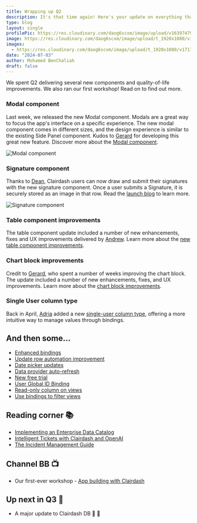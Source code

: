 ```yaml
---
title: Wrapping up Q2
description: It's that time again! Here's your update on everything that's been happening in the last quarter. We'll cover our achievements, deliveries. ongoing projects, and what's exciting us for the next few months. Stay tuned!
type: blog
layout: single
profilePic: https://res.cloudinary.com/daog6scxm/image/upload/v1639747995/cms/joe_illustration_gray_bg_e97wdl.webp
image: https://res.cloudinary.com/daog6scxm/image/upload/t_1920x1080/v1717516938/changelog/modal/modalx2_qxpflj.png
images:
  - https://res.cloudinary.com/daog6scxm/image/upload/t_1920x1080/v1717516938/changelog/modal/modalx2_qxpflj.png
date: "2024-07-03"
author: Mohamed BenChaliah
draft: false
---
```


We spent Q2 delivering several new components and quality-of-life improvements. We also ran our first workshop! Read on to find out more.

### Modal component
Last week, we released the new Modal component. Modals are a great way to focus the app's interface on a specific experience. The new modal component comes in different sizes, and the design experience is similar to the existing Side Panel component. Kudos to [Gerard](https://github.com/Ghrehh) for developing this great new feature. Discover more about the [Modal component](https://docs.clairdash.com/changelog/modal-component).

![Modal component](https://res.cloudinary.com/daog6scxm/image/upload/v1717516938/changelog/modal/modalx2_qxpflj.webp)


### Signature component

Thanks to [Dean](https://github.com/deanhannigan), Clairdash users can now draw and submit their signatures with the new signature component. Once a user submits a Signature, it is securely stored as an image in that row. Read the [launch blog](https://clairdash.com/blog/updates/2024/signature-component/) to learn more.

![Signature component](https://files.readme.io/22ad241-Signature_Hero.png)

### Table component improvements
The table component update included a number of new enhancements, fixes and UX improvements delivered by [Andrew](https://github.com/aptkingston). Learn more about the [new table component improvements](https://docs.clairdash.com/changelog/table-component-quality-of-life-improvements).


### Chart block improvements

Credit to [Gerard](https://github.com/Ghrehh), who spent a number of weeks improving the chart block. The update included a number of new enhancements, fixes, and UX improvements. Learn more about the [chart block improvements](https://docs.clairdash.com/changelog/component-quality-of-life-improvements).


### Single User column type

Back in April, [Adria](https://github.com/adrinr) added a new [single-user column type](https://docs.clairdash.com/changelog/new-single-user-column), offering a more intuitive way to manage values through bindings. 


## And then some…

- [Enhanced bindings](https://docs.clairdash.com/changelog/enhanced-data-filtering-and-view-creation-with-bindings)
- [Update row automation improvement](https://docs.clairdash.com/changelog/update-row-automation-improvement)
- [Date picker updates](https://docs.clairdash.com/changelog/date-picker-updates)
- [Data provider auto-refresh](https://docs.clairdash.com/changelog/data-provider-auto-refresh)
- [New free trial](https://docs.clairdash.com/changelog/introducing-our-new-free-trial)
- [User Global ID Binding](https://docs.clairdash.com/changelog/global-id-binding)
- [Read-only column on views](https://docs.clairdash.com/changelog/read-only-column-on-views)
- [Use bindings to filter views](https://docs.clairdash.com/changelog/view-filters-can-now-use-bindings)
  

## Reading corner 📚

- [Implementing an Enterprise Data Catalog](https://clairdash.com/blog/data/enterprise-data-catalog/)
- [Intelligent Tickets with Clairdash and OpenAI](https://clairdash.com/blog/tutorials/artificial-intelligence-tickets/)
- [The Incident Management Guide](https://clairdash.com/blog/inside-it/enterprise-incident-management/)

## Channel BB 📺

- Our first-ever workshop - [App building with Clairdash](https://app.livestorm.co/clairdash/app-building-with-clairdash/live?s=53a7a2ae-3b9d-4529-b6ba-f53721d95740)


## Up next in Q3 👀

- A major update to Clairdash DB 👾 🎉 


 

